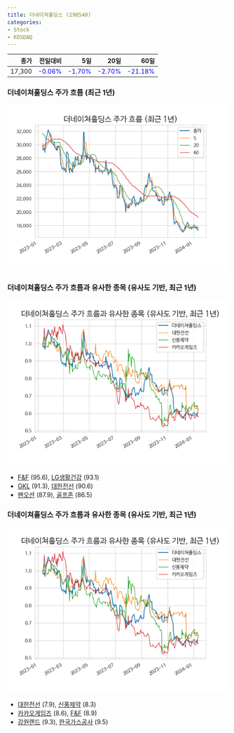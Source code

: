 ```yaml
---
title: 더네이쳐홀딩스 (298540)
categories:
- Stock
- KOSDAQ
---
```


|종가|전일대비|5일|20일|60일|
|---:|-------:|--:|---:|---:|
|17,300|<span style="color: blue">-0.06%</span>|<span style="color: blue">-1.70%</span>|<span style="color: blue">-2.70%</span>|<span style="color: blue">-21.18%</span>|

<!-- more -->
### 더네이쳐홀딩스 주가 흐름 (최근 1년)
![298540](/assets/images/stock/298540.png)


### 더네이쳐홀딩스 주가 흐름과 유사한 종목 (유사도 기반, 최근 1년)
![298540](/assets/images/stock/298540_sim.png)

- [F&F](/383220/) (95.6), [LG생활건강](/051900/) (93.1)
- [GKL](/114090/) (91.3), [대한전선](/001440/) (90.6)
- [팬오션](/028670/) (87.9), [골프존](/215000/) (86.5)


### 더네이쳐홀딩스 주가 흐름과 유사한 종목 (유사도 기반, 최근 1년)
![298540](/assets/images/stock/298540_sim.png)

- [대한전선](/001440/) (7.9), [신풍제약](/019170/) (8.3)
- [카카오게임즈](/293490/) (8.6), [F&F](/383220/) (8.9)
- [강원랜드](/035250/) (9.3), [한국가스공사](/036460/) (9.5)
